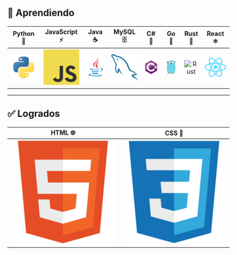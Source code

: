 ## 🚀 Aprendiendo

| Python 🐍 | JavaScript ⚡ | Java ☕ | MySQL 🗄️ | C# 🎯 | Go 🐹 | Rust 🦀 | React ⚛️ |
|:---------:|:------------:|:------:|:---------:|:----:|:----:|:------:|:--------:|
| ![Python](https://raw.githubusercontent.com/devicons/devicon/master/icons/python/python-original.svg) | ![JavaScript](https://raw.githubusercontent.com/devicons/devicon/master/icons/javascript/javascript-original.svg) | ![Java](https://raw.githubusercontent.com/devicons/devicon/master/icons/java/java-original.svg) | ![MySQL](https://raw.githubusercontent.com/devicons/devicon/master/icons/mysql/mysql-original.svg) | ![C#](https://raw.githubusercontent.com/devicons/devicon/master/icons/csharp/csharp-original.svg) | ![Go](https://raw.githubusercontent.com/devicons/devicon/master/icons/go/go-original.svg) | ![Rust](https://raw.githubusercontent.com/ryanluker/tech-icons/master/icons/rust/rust-original.svg) | ![React](https://raw.githubusercontent.com/devicons/devicon/master/icons/react/react-original.svg) |

---

## ✅ Logrados

| HTML 🌐 | CSS 🎨 |
|:-------:|:------:|
| ![HTML](https://raw.githubusercontent.com/devicons/devicon/master/icons/html5/html5-original.svg) | ![CSS](https://raw.githubusercontent.com/devicons/devicon/master/icons/css3/css3-original.svg) |



